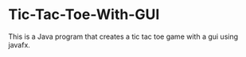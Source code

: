 # Tic-Tac-Toe-With-GUI
This is a Java program that creates a tic tac toe game with a gui using javafx.
